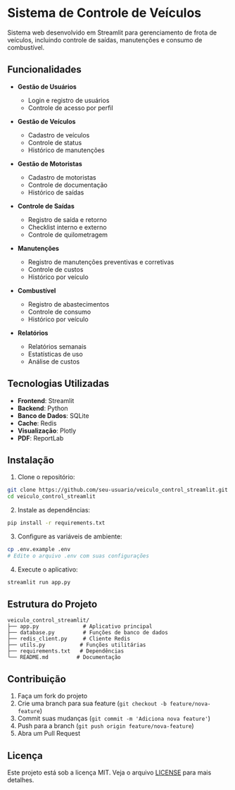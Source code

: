 # Sistema de Controle de Veículos

Sistema web desenvolvido em Streamlit para gerenciamento de frota de veículos, incluindo controle de saídas, manutenções e consumo de combustível.

## Funcionalidades

- **Gestão de Usuários**
  - Login e registro de usuários
  - Controle de acesso por perfil

- **Gestão de Veículos**
  - Cadastro de veículos
  - Controle de status
  - Histórico de manutenções

- **Gestão de Motoristas**
  - Cadastro de motoristas
  - Controle de documentação
  - Histórico de saídas

- **Controle de Saídas**
  - Registro de saída e retorno
  - Checklist interno e externo
  - Controle de quilometragem

- **Manutenções**
  - Registro de manutenções preventivas e corretivas
  - Controle de custos
  - Histórico por veículo

- **Combustível**
  - Registro de abastecimentos
  - Controle de consumo
  - Histórico por veículo

- **Relatórios**
  - Relatórios semanais
  - Estatísticas de uso
  - Análise de custos

## Tecnologias Utilizadas

- **Frontend**: Streamlit
- **Backend**: Python
- **Banco de Dados**: SQLite
- **Cache**: Redis
- **Visualização**: Plotly
- **PDF**: ReportLab

## Instalação

1. Clone o repositório:
```bash
git clone https://github.com/seu-usuario/veiculo_control_streamlit.git
cd veiculo_control_streamlit
```

2. Instale as dependências:
```bash
pip install -r requirements.txt
```

3. Configure as variáveis de ambiente:
```bash
cp .env.example .env
# Edite o arquivo .env com suas configurações
```

4. Execute o aplicativo:
```bash
streamlit run app.py
```

## Estrutura do Projeto

```
veiculo_control_streamlit/
├── app.py              # Aplicativo principal
├── database.py         # Funções de banco de dados
├── redis_client.py     # Cliente Redis
├── utils.py           # Funções utilitárias
├── requirements.txt   # Dependências
└── README.md         # Documentação
```

## Contribuição

1. Faça um fork do projeto
2. Crie uma branch para sua feature (`git checkout -b feature/nova-feature`)
3. Commit suas mudanças (`git commit -m 'Adiciona nova feature'`)
4. Push para a branch (`git push origin feature/nova-feature`)
5. Abra um Pull Request

## Licença

Este projeto está sob a licença MIT. Veja o arquivo [LICENSE](LICENSE) para mais detalhes. 